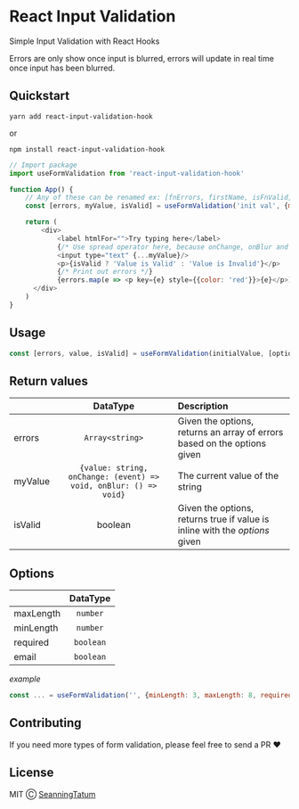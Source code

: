 # React Input Validation

Simple Input Validation with React Hooks

Errors are only show once input is blurred, errors will update 
in real time once input has been blurred.

## Quickstart

`yarn add react-input-validation-hook`

or

`npm install react-input-validation-hook`


```js
// Import package
import useFormValidation from 'react-input-validation-hook'

function App() {
    // Any of these can be renamed ex: [fnErrors, firstName, isFnValid] = ...
    const [errors, myValue, isValid] = useFormValidation('init val', {minLength: 6, maxLength: 8, required: true})

    return (
        <div>
            <label htmlFor="">Try typing here</label>
            {/* Use spread operator here, because onChange, onBlur and value is handled for you. */}
            <input type="text" {...myValue}/>
            <p>{isValid ? 'Value is Valid' : 'Value is Invalid'}</p>
            {/* Print out errors */}
            {errors.map(e => <p key={e} style={{color: 'red'}}>{e}</p>)}
      </div>
    )
}
```

## Usage

```js
const [errors, value, isValid] = useFormValidation(initialValue, [options])
```

## Return values

|               | DataType      | Description  |
| ------------- |:-------------:| :-----------------------------------|
| errors        |`Array<string>`| Given the options, returns an array of errors based on the options given |
| myValue       | `{value: string, onChange: (event) => void, onBlur: () => void}`       | The current value of the string     |
| isValid       | boolean       | Given the options, returns true if value is inline with the *options* given |

## Options

|               | DataType       |
| ------------- |:---------------:
| maxLength     | `number`       |
| minLength     | `number`       |
| required      | `boolean`      |
| email         | `boolean`      |

*example*

```js
const ... = useFormValidation('', {minLength: 3, maxLength: 8, required: true, email: true})
```

## Contributing

If you need more types of form validation, please feel free to send a PR ❤️

## License

MIT Ⓒ [SeanningTatum](https://github.com/SeanningTatum)

